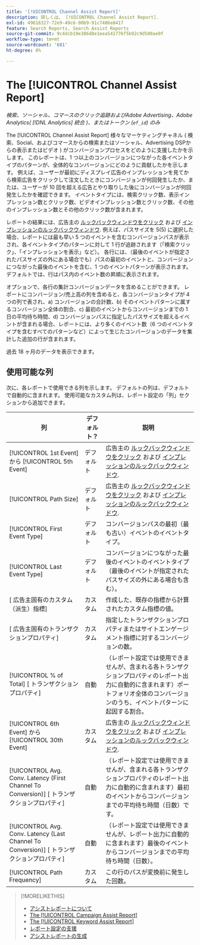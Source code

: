 ```yaml
---
title: '[!UICONTROL Channel Assist Report]'
description: 詳しくは、 [!UICONTROL Channel Assist Report].
exl-id: 49616327-72e9-49c6-90b9-91c7486e8417
feature: Search Reports, Search Assist Reports
source-git-commit: 9c4dcb19e386d8e1eea541776f5b92c9d500ae9f
workflow-type: tm+mt
source-wordcount: '681'
ht-degree: 0%

---
```


# The [!UICONTROL Channel Assist Report]

*検索、ソーシャル、コマースのクリック追跡およびAdobe Advertising、Adobe Analytics( [!DNL Analytics] 統合 )、またはトークン (`ef_id`) のみ*

The [!UICONTROL Channel Assist Report] 様々なマーケティングチャネル ( 検索、Social、およびコマースからの検索またはソーシャル、Advertising DSPからの表示またはビデオ ) がコンバージョンプロセスをどのように支援したかを示します。 このレポートは、1 つ以上のコンバージョンにつながった各イベントタイプのパターンが、全体的なコンバージョンにどのように貢献したかを示します。 例えば、ユーザーが最初にディスプレイ広告のインプレッションを見てから検索広告をクリックして注文したときにコンバージョンが何回発生したか、または、ユーザーが 10 回を超える広告とやり取りした後にコンバージョンが何回発生したかを確認できます。 イベントタイプには、検索クリック数、表示インプレッション数とクリック数、ビデオインプレッション数とクリック数、その他のインプレッション数とその他のクリック数が含まれます。 <!-- [DSP metrics may show up as "Other Path Length (<length>)" or empty; we're supposed to fill in more values for DSP at some point.] -->

レポートの結果には、広告主の [ルックバックウィンドウをクリック](/help/search-social-commerce/glossary.md#c-d) および [インプレッションのルックバックウィンドウ](/help/search-social-commerce/glossary.md#i-j). 例えば、パスサイズを 5(5) に選択した場合、レポートには最も早い 5 つのイベントを含むコンバージョンパスが表示され、各イベントタイプのパターンに対して 1 行が追跡されます（「検索クリック」、「インプレッションを表示」など）。 各行には、（最後のイベントが指定されたパスサイズの外にある場合でも）パスの最初のイベントと、コンバージョンにつながった最後のイベントを含む、1 つのイベントパターンが表示されます。 デフォルトでは、行はパス内のイベント数の昇順に表示されます。

オプションで、各行の集計コンバージョンデータを含めることができます。 レポートにコンバージョン/売上高の列を含めると、各コンバージョンタイプが 4 つの列で表され、a) コンバージョンの合計数、b) そのイベントパターンに属するコンバージョン全体の割合、c) 最初のイベントからコンバージョンまでの 1 日の平均待ち時間、d) コンバージョンパスに指定したパスサイズを超えるイベントが含まれる場合、レポートには、より多くのイベント数（6 つのイベントタイプを含むすべてのパターンなど）によって生じたコンバージョンのデータを集計した追加の行が含まれます。

過去 18 ヶ月のデータを表示できます。

## 使用可能な列

次に、各レポートで使用できる列を示します。 デフォルトの列は、デフォルトで自動的に含まれます。 使用可能なカスタム列は、レポート設定の「列」セクションから追加できます。

| 列 | デフォルト？ | 説明 |
| ---- | ---- | ---- |
| [!UICONTROL 1st Event] から [!UICONTROL 5th Event] | デフォルト | 広告主の [ルックバックウィンドウをクリック](/help/search-social-commerce/glossary.md#c-d) および [インプレッションのルックバックウィンドウ](/help/search-social-commerce/glossary.md#i-j). |
| [!UICONTROL Path Size] | デフォルト | 広告主の [ルックバックウィンドウをクリック](/help/search-social-commerce/glossary.md#c-d) および [インプレッションのルックバックウィンドウ](/help/search-social-commerce/glossary.md#i-j). |
| [!UICONTROL First Event Type] | デフォルト | コンバージョンパスの最初（最も古い）イベントのイベントタイプ。 |
| [!UICONTROL Last Event Type] | デフォルト | コンバージョンにつながった最後のイベントのイベントタイプ（最後のイベントが指定されたパスサイズの外にある場合も含む）。 |
| \[ 広告主固有のカスタム（派生）指標\] | カスタム | 作成した、既存の指標から計算されたカスタム指標の値。 |
| \[ 広告主固有のトランザクションプロパティ\] | カスタム | 指定したトランザクションプロパティまたはサイトエンゲージメント指標に対するコンバージョンの数。 |
| [!UICONTROL % of Total] \[ トランザクションプロパティ\] | 自動 | （レポート設定では使用できませんが、含まれる各トランザクションプロパティのレポート出力に自動的に含まれます）ポートフォリオ全体のコンバージョンのうち、イベントパターンに起因する割合。 |
| [!UICONTROL 6th Event] から [!UICONTROL 30th Event] | カスタム | 広告主の [ルックバックウィンドウをクリック](/help/search-social-commerce/glossary.md#c-d) および [インプレッションのルックバックウィンドウ](/help/search-social-commerce/glossary.md#i-j). |
| [!UICONTROL Avg. Conv. Latency (First Channel To Conversion)] \[ トランザクションプロパティ\] | 自動 | （レポート設定では使用できませんが、含まれる各トランザクションプロパティのレポート出力に自動的に含まれます）最初のイベントからコンバージョンまでの平均待ち時間（日数）です。 |
| [!UICONTROL Avg. Conv. Latency (Last Channel To Conversion)] \[ トランザクションプロパティ\] | 自動 | （レポート設定では使用できませんが、レポート出力に自動的に含まれます）最後のイベントからコンバージョンまでの平均待ち時間（日数）。 |
| [!UICONTROL Path Frequency] | カスタム | この行のパスが変換前に発生した回数。 |

<table style="table-layout:auto">

>[!MORELIKETHIS]
>
>* [アシストレポートについて](assist-report-about.md)
>* [The [!UICONTROL Campaign Assist Report]](campaign-assist-report.md)
>* [The [!UICONTROL Keyword Assist Report]](keyword-assist-report.md)
>* [レポート設定の支援](assist-report-settings.md)
>* [アシストレポートの生成](assist-report-generate.md)
